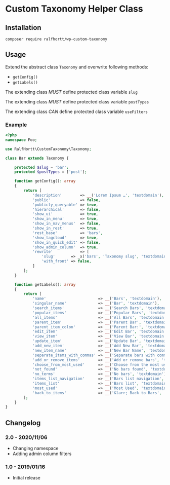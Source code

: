 # Custom Taxonomy Helper Class

## Installation

`composer require ralfhortt/wp-custom-taxonomy`

## Usage

Extend the abstract class `Taxonomy` and overwrite following methods:

* `getConfig()`
* `getLabels()`

The extending class _MUST_ define protected class variable `slug`

The extending class _MUST_ define protected class variable `postTypes`

The extending class _CAN_ define protected class variable  `useFilters`

### Example

```php
<?php
namespace Foo;

use RalfHortt\CustomTaxonomy\Taxonomy;

class Bar extends Taxonomy {

    protected $slug = 'bar';
    protected $postTypes = ['post'];

    function getConfig(): array
    {
        return [
            'description'        => __('Lorem Ipsum …', 'textdomain'),
            'public'             => false,
            'publicly_queryable' => true,
            'hierarchical'       => false,
            'show_ui'            => true,
            'show_in_menu'       => true,
            'show_in_nav_menus'  => false,
            'show_in_rest'       => true,
            'rest_base'          => 'bars',
            'show_tagcloud'      => true,
            'show_in_quick_edit' => false,
            'show_admin_column'  => true,
            'rewrite'            => [
                'slug'       => _x('bars', 'Taxonomy slug', 'textdomain'),
                'with_front' => false,
            ]
        ];
    }

    function getLabels(): array
    {
        return [
            'name'                       => __('Bars', 'textdomain'),
            'singular_name'              => __('Bar', 'textdomain'),
            'search_items'               => __('Search Bars', 'textdomain'),
            'popular_items'              => __('Popular Bars', 'textdomain'),
            'all_items'                  => __('All Bars', 'textdomain'),
            'parent_item'                => __('Parent Bar', 'textdomain'),
            'parent_item_colon'          => __('Parent Bar:', 'textdomain'),
            'edit_item'                  => __('Edit Bar', 'textdomain'),
            'view_item'                  => __('View Bar', 'textdomain'),
            'update_item'                => __('Update Bar', 'textdomain'),
            'add_new_item'               => __('Add New Bar', 'textdomain'),
            'new_item_name'              => __('New Bar Name', 'textdomain'),
            'separate_items_with_commas' => __('Separate bars with commas', 'textdomain'),
            'add_or_remove_items'        => __('Add or remove bars', 'textdomain'),
            'choose_from_most_used'      => __('Choose from the most used bars', 'textdomain'),
            'not_found'                  => __('No bars found', 'textdomain'),
            'no_terms'                   => __('No bars', 'textdomain'),
            'items_list_navigation'      => __('Bars list navigation', 'textdomain'),
            'items_list'                 => __('Bars list', 'textdomain'),
            'most_used'                  => __('Most Used', 'textdomain'),
            'back_to_items'              => __('&larr; Back to Bars', 'textdomain'),
        ];
    }
}
```

## Changelog

### 2.0 - 2020/11/06

* Changing namespace
* Adding admin column filters

### 1.0 - 2019/01/16

* Initial release
